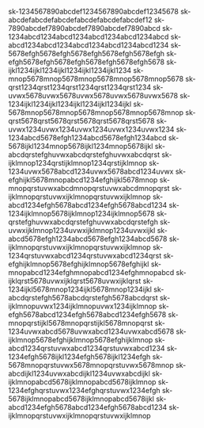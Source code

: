 sk-1234567890abcdef1234567890abcdef12345678
sk-abcdefabcdefabcdefabcdefabcdefabcdef12
sk-7890abcdef7890abcdef7890abcdef7890abcd
sk-1234abcd1234abcd1234abcd1234abcd1234abcd
sk-abcd1234abcd1234abcd1234abcd1234abcd1234
sk-5678efgh5678efgh5678efgh5678efgh5678efgh
sk-efgh5678efgh5678efgh5678efgh5678efgh5678
sk-ijkl1234ijkl1234ijkl1234ijkl1234ijkl1234
sk-mnop5678mnop5678mnop5678mnop5678mnop5678
sk-qrst1234qrst1234qrst1234qrst1234qrst1234
sk-uvwx5678uvwx5678uvwx5678uvwx5678uvwx5678
sk-1234ijkl1234ijkl1234ijkl1234ijkl1234ijkl
sk-5678mnop5678mnop5678mnop5678mnop5678mnop
sk-qrst5678qrst5678qrst5678qrst5678qrst5678
sk-uvwx1234uvwx1234uvwx1234uvwx1234uvwx1234
sk-1234abcd5678efgh1234abcd5678efgh1234abcd
sk-5678ijkl1234mnop5678ijkl1234mnop5678ijkl
sk-abcdqrstefghuvwxabcdqrstefghuvwxabcdqrst
sk-ijklmnop1234qrstijklmnop1234qrstijklmnop
sk-1234uvwx5678abcd1234uvwx5678abcd1234uvwx
sk-efghijkl5678mnopabcd1234efghijkl5678mnop
sk-mnopqrstuvwxabcdmnopqrstuvwxabcdmnopqrst
sk-ijklmnopqrstuvwxijklmnopqrstuvwxijklmnop
sk-abcd1234efgh5678abcd1234efgh5678abcd1234
sk-1234ijklmnop5678ijklmnop1234ijklmnop5678
sk-qrstefghuvwxabcdqrstefghuvwxabcdqrstefgh
sk-uvwxijklmnop1234uvwxijklmnop1234uvwxijkl
sk-abcd5678efgh1234abcd5678efgh1234abcd5678
sk-ijklmnopqrstuvwxijklmnopqrstuvwxijklmnop
sk-1234qrstuvwxabcd1234qrstuvwxabcd1234qrst
sk-efghijklmnop5678efghijklmnop5678efghijkl
sk-mnopabcd1234efghmnopabcd1234efghmnopabcd
sk-ijklqrst5678uvwxijklqrst5678uvwxijklqrst
sk-1234ijkl5678mnop1234ijkl5678mnop1234ijkl
sk-abcdqrstefgh5678abcdqrstefgh5678abcdqrst
sk-ijklmnopuvwx1234ijklmnopuvwx1234ijklmnop
sk-efgh5678abcd1234efgh5678abcd1234efgh5678
sk-mnopqrstijkl5678mnopqrstijkl5678mnopqrst
sk-1234uvwxabcd5678uvwxabcd1234uvwxabcd5678
sk-ijklmnop5678efghijklmnop5678efghijklmnop
sk-abcd1234qrstuvwxabcd1234qrstuvwxabcd1234
sk-1234efgh5678ijkl1234efgh5678ijkl1234efgh
sk-5678mnopqrstuvwx5678mnopqrstuvwx5678mnop
sk-abcdijkl1234uvwxabcdijkl1234uvwxabcdijkl
sk-ijklmnopabcd5678ijklmnopabcd5678ijklmnop
sk-1234efghqrstuvwx1234efghqrstuvwx1234efgh
sk-5678ijklmnopabcd5678ijklmnopabcd5678ijkl
sk-abcd1234efgh5678abcd1234efgh5678abcd1234
sk-ijklmnopqrstuvwxijklmnopqrstuvwxijklmnop